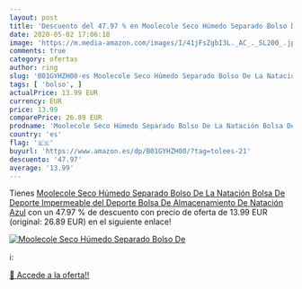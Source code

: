 ```yaml
---
layout: post
title: 'Descuento del 47.97 % en Moolecole Seco Húmedo Separado Bolso De '
date: 2020-05-02 17:06:18
image: 'https://m.media-amazon.com/images/I/41jFsZgbI3L._AC_._SL200_.jpg'
comments: true
category: ofertas
author: ring
slug: 'B01GYHZH00-es Moolecole Seco Húmedo Separado Bolso De La Natación Bolsa...'
tags: [ 'bolso', ]
actualPrice: 13.99 EUR
currency: EUR
price: 13.99
comparePrice: 26.89 EUR
prodname: 'Moolecole Seco Húmedo Separado Bolso De La Natación Bolsa De Deporte Impermeable del Deporte Bolsa De Almacenamiento De Natación Azul'
country: 'es'
flag: '🇪🇸'
buyurl: 'https://www.amazon.es/dp/B01GYHZH00/?tag=tolees-21'
descuento: '47.97'
average: '13.99'
---
```


Tienes [Moolecole Seco Húmedo Separado Bolso De La Natación Bolsa De Deporte Impermeable del Deporte Bolsa De Almacenamiento De Natación Azul](https://www.amazon.es/dp/B01GYHZH00/?tag=tolees-21) con un 47.97 % de descuento con precio de oferta de 13.99 EUR (original: 26.89 EUR) en el siguiente enlace!

[![Moolecole Seco Húmedo Separado Bolso De ](https://m.media-amazon.com/images/I/41jFsZgbI3L._AC_._SL200_.jpg)](https://www.amazon.es/dp/B01GYHZH00/?tag=tolees-21)

ℹ️:


[🛒 Accede a la oferta!!](https://www.amazon.es/dp/B01GYHZH00/?tag=tolees-21)
